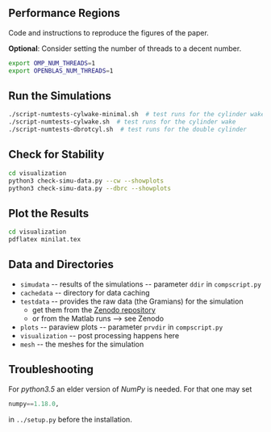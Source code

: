 Performance Regions
---

Code and instructions to reproduce the figures of the paper.


**Optional**: Consider setting the number of threads to a decent number.

```sh
export OMP_NUM_THREADS=1
export OPENBLAS_NUM_THREADS=1
```

## Run the Simulations

```sh
./script-numtests-cylwake-minimal.sh  # test runs for the cylinder wake (reduced setup)
./script-numtests-cylwake.sh  # test runs for the cylinder wake
./script-numtests-dbrotcyl.sh  # test runs for the double cylinder
```

## Check for Stability

```sh
cd visualization
python3 check-simu-data.py --cw --showplots
python3 check-simu-data.py --dbrc --showplots
```

## Plot the Results

```sh
cd visualization
pdflatex minilat.tex
```

## Data and Directories

 * `simudata` -- results of the simulations -- parameter `ddir` in `compscript.py`
 * `cachedata` -- directory for data caching
 * `testdata` -- provides the raw data (the Gramians) for the simulation
   * get them from the [Zenodo repository](https://doi.org/10.5281/zenodo.4507759)
   * or from the Matlab runs --> see Zenodo
 * `plots` -- paraview plots  -- parameter `prvdir` in `compscript.py`
 * `visualization` -- post processing happens here
 * `mesh` -- the meshes for the simulation

## Troubleshooting

For *python3.5* an elder version of *NumPy* is needed. For that one may set 

```python
numpy==1.18.0,
```

in `../setup.py` before the installation.
